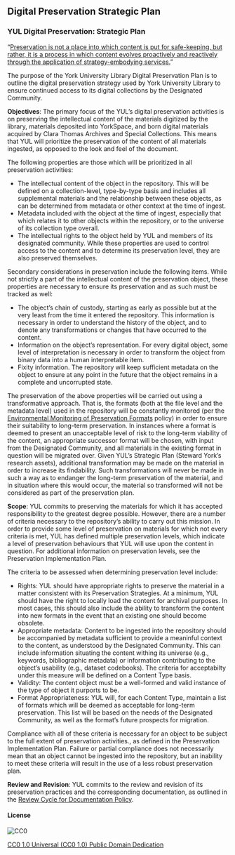 ## Digital Preservation Strategic Plan

### YUL Digital Preservation: Strategic Plan

“[Preservation is not a place into which content is put for safe-keeping, but rather, it is a process in which content evolves proactively and reactively through the application of strategy-embodying services.](http://ijdc.net/index.php/ijdc/article/viewFile/98/73)” 

The purpose of the York University Library Digital Preservation Plan is to outline the digital preservation strategy used by York University Library to ensure continued access to its digital collections by the Designated Community.

**Objectives**: The primary focus of the YUL’s digital preservation activities is on preserving the intellectual content of the materials digitized by the library, materials deposited into YorkSpace, and born digital materials acquired by Clara Thomas Archives and Special Collections. This means that YUL will prioritize the preservation of the content of all materials ingested, as opposed to the look and feel of the document.

The following properties are those which will be prioritized in all preservation activities:

- The intellectual content of the object in the repository. This will be defined on a collection-level, type-by-type basis and includes all supplemental materials and the relationship between these objects, as can be determined from metadata or other context at the time of ingest.
- Metadata included with the object at the time of ingest, especially that which relates it to other objects within the repository, or to the universe of its collection type overall.
- The intellectual rights to the object held by YUL and members of its designated community. While these properties are used to control access to the content and to determine its preservation level, they are also preserved themselves.

Secondary considerations in preservation include the following items. While not strictly a part of the intellectual content of the preservation object, these properties are necessary to ensure its preservation and as such must be tracked as well:

- The object’s chain of custody, starting as early as possible but at the very least from the time it entered the repository. This information is necessary in order to understand the history of the object, and to denote any transformations or changes that have occurred to the content. 
- Information on the object’s representation. For every digital object, some level of interpretation is necessary in order to transform the object from binary data into a human interpretable item.
- Fixity information. The repository will keep sufficient metadata on the object to ensure at any point in the future that the object remains in a complete and uncorrupted state.

The preservation of the above properties will be carried out using a transformative approach. That is, the formats (both at the file level and the metadata level) used in the repository will be constantly monitored (per the [Environmental Monitoring of Preservation Formats](http://digital.library.yorku.ca/documentation/environmental-monitoring-preservation-formats) policy) in order to ensure their suitability to long-term preservation. In instances where a format is deemed to present an unacceptable level of risk to the long-term viability of the content, an appropriate successor format will be chosen, with input from the Designated Community, and all materials in the existing format in question will be migrated over. Given YUL’s Strategic Plan (Steward York’s research assets), additional transformation may be made on the material in order to increase its findability. Such transformations will never be made in such a way as to endanger the long-term preservation of the material, and in situation where this would occur, the material so transformed will not be considered as part of the preservation plan.

**Scope**: YUL commits to preserving the materials for which it has accepted responsibility to the greatest degree possible. However, there are a number of criteria necessary to the repository’s ability to carry out this mission. In order to provide some level of preservation on materials for which not every criteria is met, YUL has defined multiple preservation levels, which indicate a level of preservation behaviours that YUL will use upon the content in question. For additional information on preservation levels, see the Preservation Implementation Plan.

The criteria to be assessed when determining preservation level include:

- Rights: YUL should have appropriate rights to preserve the material in a matter consistent with its Preservation Strategies. At a minimum, YUL should have the right to locally load the content for archival purposes. In most cases, this should also include the ability to transform the content into new formats in the event that an existing one should become obsolete.
- Appropriate metadata: Content to be ingested into the repository should be accompanied by metadata sufficient to provide a meaninful context to the content, as understood by the Designated Community. This can include information situating the content withing its universe (e.g., keywords, bibliographic metadata) or information contributing to the object’s usability (e.g., dataset codebooks). The criteria for acceptabilty under this measure will be defined on a Content Type basis.
- Validity: The content object must be a well-formed and valid instance of the type of object it purports to be.
- Format Appropriateness: YUL will, for each Content Type, maintain a list of formats which will be deemed as acceptable for long-term preservation. This list will be based on the needs of the Designated Community, as well as the format’s future prospects for migration.

Compliance with all of these criteria is necessary for an object to be subject to the full extent of preservation activities., as defined in the Preservation Implementation Plan. Failure or partial compliance does not necessarily mean that an object cannot be ingested into the repository, but an inability to meet these criteria will result in the use of a less robust preservation plan.

**Review and Revision**: YUL commits to the review and revision of its preservation practices and the corresponding documentation, as outlined in the [Review Cycle for Documentation Policy](https://digital.library.yorku.ca/documentation/review-cycle-documentation-policy).

#### License

![CC0](http://i.creativecommons.org/p/zero/1.0/88x31.png "CC0")

[CC0 1.0 Universal (CC0 1.0) Public Domain Dedication](http://creativecommons.org/publicdomain/zero/1.0/)
